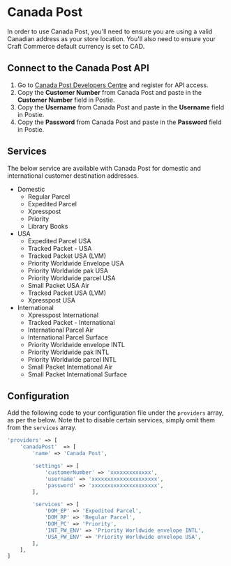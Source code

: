 # Canada Post
In order to use Canada Post, you'll need to ensure you are using a valid Canadian address as your store location. You'll also need to ensure your Craft Commerce default currency is set to CAD.

## Connect to the Canada Post API
1. Go to <a href="https://www.canadapost.ca/cpo/mc/business/productsservices/developers/services/gettingstarted.jsf" target="_blank">Canada Post Developers Centre</a> and register for API access.
1. Copy the **Customer Number** from Canada Post and paste in the **Customer Number** field in Postie.
1. Copy the **Username** from Canada Post and paste in the **Username** field in Postie.
1. Copy the **Password** from Canada Post and paste in the **Password** field in Postie.

## Services
The below service are available with Canada Post for domestic and international customer destination addresses.

- Domestic
    - Regular Parcel
    - Expedited Parcel
    - Xpresspost
    - Priority
    - Library Books
- USA
    - Expedited Parcel USA
    - Tracked Packet - USA
    - Tracked Packet USA (LVM)
    - Priority Worldwide Envelope USA
    - Priority Worldwide pak USA
    - Priority Worldwide parcel USA
    - Small Packet USA Air
    - Tracked Packet USA (LVM)
    - Xpresspost USA
- International
    - Xpresspost International
    - Tracked Packet - International
    - International Parcel Air
    - International Parcel Surface
    - Priority Worldwide envelope INTL
    - Priority Worldwide pak INTL
    - Priority Worldwide parcel INTL
    - Small Packet International Air
    - Small Packet International Surface

## Configuration
Add the following code to your configuration file under the `providers` array, as per the below. Note that to disable certain services, simply omit them from the `services` array.

```php
'providers' => [
    'canadaPost'  => [
        'name' => 'Canada Post',

        'settings' => [
            'customerNumber' => 'xxxxxxxxxxxxx',
            'username' => 'xxxxxxxxxxxxxxxxxxxxx',
            'password' => 'xxxxxxxxxxxxxxxxxxxxx',
        ],

        'services' => [
            'DOM_EP' => 'Expedited Parcel',
            'DOM_RP' => 'Regular Parcel',
            'DOM_PC' => 'Priority',
            'INT_PW_ENV' => 'Priority Worldwide envelope INTL',
            'USA_PW_ENV' => 'Priority Worldwide envelope USA',
        ],
    ],
]
```
